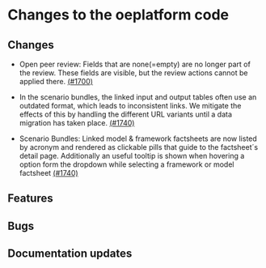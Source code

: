 # Changes to the oeplatform code

## Changes

- Open peer review: Fields that are none(=empty) are no longer part of the review. These fields are visible, but the review actions cannot be applied there. [(#1700)](https://github.com/OpenEnergyPlatform/oeplatform/pull/1700)

- In the scenario bundles, the linked input and output tables often use an outdated format, which leads to inconsistent links. We mitigate the effects of this by handling the different URL variants until a data migration has taken place. [(#1740)](https://github.com/OpenEnergyPlatform/oeplatform/pull/1740)

- Scenario Bundles: Linked model & framework factsheets are now listed by acronym and rendered as clickable pills that guide to the factsheet´s detail page. Additionally an useful tooltip is shown when hovering a option form the dropdown while selecting a framework or model factsheet [(#1740)](https://github.com/OpenEnergyPlatform/oeplatform/pull/1740)

## Features

## Bugs

## Documentation updates

